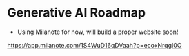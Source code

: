 # Generative AI Roadmap
- Using Milanote for now, will build a proper website soon!

https://app.milanote.com/1S4WuD16qDVaah?p=ecoxNrqgI0O
